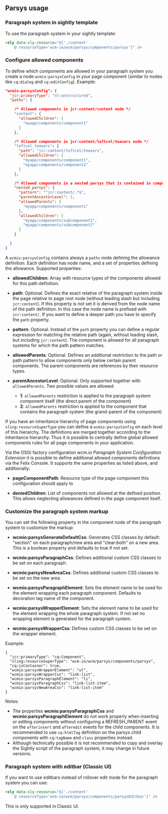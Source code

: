 ## Parsys usage

### Paragraph system in sightly template

To use the paragraph system in your sightly template:

```html
<sly data-sly-resource="${'./content'
    @ resourceType='wcm-io/wcm/parsys/components/parsys'}" />
```


### Configure allowed components

To define which components are allowed in your paragraph system you create a node `wcmio:parsysConfig` in your page component (similar to nodes like `cq:dialog` and `cq:editConfig`). Example:

```json
"wcmio:parsysConfig": {
  "jcr:primaryType": "nt:unstructured",
  "paths": {

    /* Allowed components in jcr:content/content node */
    "content": {
      "allowedChildren": [
        "myapp/components/component1"
      ]
    },

    /* Allowed components in jcr:content/leftcol/teasers node */
    "leftcol_teasers": {
      "path": "jcr:content/leftcol/teasers",
      "allowedChildren": [
        "myapp/components/component1",
        "myapp/components/component2"
      ]
    },

    /* Allowed components in a nested parsys that is contained in component1 */
    "nested_parsys": {
      "pattern": "^jcr:content/.*$",
      "parentAncestorLevel": 2,
      "allowedParents": [
        "myapp/components/component1"
      ],
      "allowedChildren": [
        "myapp/components/subcomponent1",
        "myapp/components/subcomponent2"
      ]
    }

  }
}
```

A `wcmio:parsysConfig` contains always a `paths` node defining the allowance definition. Each definition has node name, and a set of properties defining the allowance. Supported properties:

* **allowedChildren**: Array with resource types of the components allowed for this path definition.

* **path**: Optional. Defines the exact relative of the paragraph system inside the page relative to page root node (without leading slash but including `jcr:content`). If this property is not set it is derived from the node name of the path definition. In this case the node name is prefixed with `jcr:content/`. If you want to define a deeper path you have to specify the `path` property.

* **pattern**: Optional. Instead of the `path` property you can define a regular expression for matching the relative path (again, without leading slash, but including `jcr:content`). The component is allowed for all paragraph systems for which the path pattern matches.

* **allowedParents**: Optional. Defines an additional restriction to the path or path pattern to allow components only below certain parent components. The parent components are references by their resource types.

* **parentAncestorLevel**: Optional. Only supported together with `allowedParents`. Two possible values are allowed:
    * **1**: `allowedParents` restriction is applied to the paragraph system component itself (the direct parent of the component)
    * **2**: `allowedParents` restriction is applied to the component that contains the paragraph system (the grand-parent of the component)

If you have an inheritance hierarchy of page components using `sling:resourceSuperType` you can define a `wcmio:parsysConfig` on each level of this hierarchy. The definitions are merged together according to the inheritance hierarchy. Thus it is possible to centrally define global allowed components rules for all page components in your application.

Via the OSGi factory configuration _wcm.io Paragraph System Configuration Extension_ it is possible to define additional allowed components definitions via the Felix Console. It supports the same properties as listed above, and additionally:

* **pageComponentPath**: Resource type of the page component this configuration should apply to

* **deniedChildren**: List of components not allowed at the defined position. This allows neglecting allowances defined in the page component itself.


### Customize the paragraph system markup

You can set the following property in the component node of the paragraph system to customize the markup:

* **wcmio:parsysGenerateDefaultCss**: Generates CSS classes by default: "section" on each paragraph/new area and "clear:both" on a new area. This is a boolean property and defaults to true if not set.

* **wcmio:parsysParagraphCss**: Defines additional custom CSS classes to be set on each paragraph.

* **wcmio:parsysNewAreaCss**: Defines additional custom CSS classes to be set on the new area.

* **wcmio:parsysParagraphElement**: Sets the element name to be used for the element wrapping each paragraph component. Defaults to decoration tag name of the component.

* **wcmio:parsysWrapperElement**: Sets the element name to be used for the element wrapping the whole paragraph system. If not set no wrapping element is generated for the paragraph system.

* **wcmio:parsysWrapperCss**: Defines custom CSS classes to be set on the wrapper element.

Example:

```
{
  "jcr:primaryType": "cq:Component",
  "sling:resourceSuperType": "wcm-io/wcm/parsys/components/parsys",
  "cq:isContainer": true,
  "wcmio:parsysWrapperElement": "ul",
  "wcmio:parsysWrapperCss": "link-list",
  "wcmio:parsysParagraphElement": "li",
  "wcmio:parsysParagraphCss": "link-list-item",
  "wcmio:parsysNewAreaCss": "link-list-item"
}
```

Notes:

* The properties **wcmio:parsysParagraphCss** and **wcmio:parsysParagraphElement** do not work properly when inserting or editing components without configuring a REFRESH_PARENT event on the `afterinsert` and `afteredit` events for the child components. It is recommended to use `cq:htmlTag` definition on the parsys child components with `cq:tagName` and `class` properties instead.
* Although technically possible it is not recommended to copy and overlay the Sightly script of the paragraph system, it may change in future versions.


### Paragraph system with editbar (Classic UI)

If you want to use editbars instead of rollover edit mode for the paragraph system you can use:

```html
<sly data-sly-resource="${'./content'
    @ resourceType='wcm-io/wcm/parsys/components/parsysEditbar'}" />
```

This is only supported in Classic UI.
